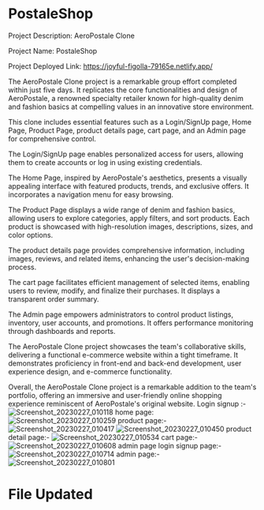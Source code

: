 # PostaleShop

Project Description: AeroPostale Clone

Project Name: PostaleShop

Project Deployed Link: https://joyful-figolla-79165e.netlify.app/


The AeroPostale Clone project is a remarkable group effort completed within just five days. It replicates the core functionalities and design of AeroPostale, a renowned specialty retailer known for high-quality denim and fashion basics at compelling values in an innovative store environment.

This clone includes essential features such as a Login/SignUp page, Home Page, Product Page, product details page, cart page, and an Admin page for comprehensive control.

The Login/SignUp page enables personalized access for users, allowing them to create accounts or log in using existing credentials.

The Home Page, inspired by AeroPostale's aesthetics, presents a visually appealing interface with featured products, trends, and exclusive offers. It incorporates a navigation menu for easy browsing.

The Product Page displays a wide range of denim and fashion basics, allowing users to explore categories, apply filters, and sort products. Each product is showcased with high-resolution images, descriptions, sizes, and color options.

The product details page provides comprehensive information, including images, reviews, and related items, enhancing the user's decision-making process.

The cart page facilitates efficient management of selected items, enabling users to review, modify, and finalize their purchases. It displays a transparent order summary.

The Admin page empowers administrators to control product listings, inventory, user accounts, and promotions. It offers performance monitoring through dashboards and reports.

The AeroPostale Clone project showcases the team's collaborative skills, delivering a functional e-commerce website within a tight timeframe. It demonstrates proficiency in front-end and back-end development, user experience design, and e-commerce functionality.

Overall, the AeroPostale Clone project is a remarkable addition to the team's portfolio, offering an immersive and user-friendly online shopping experience reminiscent of AeroPostale's original website.
Login signup :-
![Screenshot_20230227_010118](https://user-images.githubusercontent.com/115460299/221501255-0b6d6252-653a-47e7-b88e-fff807fa556c.png)
home page:
![Screenshot_20230227_010259](https://user-images.githubusercontent.com/115460299/221501528-f2991a50-0889-46fa-babd-aa73935f4809.png)
product page:-
![Screenshot_20230227_010417](https://user-images.githubusercontent.com/115460299/221501725-950618e7-adfc-40db-b657-a0a97f57de40.png)
![Screenshot_20230227_010450](https://user-images.githubusercontent.com/115460299/221501830-a2bfe0b9-4759-4256-bbdc-3d4450059de9.png)
product detail page:-
![Screenshot_20230227_010534](https://user-images.githubusercontent.com/115460299/221501960-c7920ec1-7eae-4948-a6d6-6a6e99e4dfa0.png)
cart page:-
![Screenshot_20230227_010608](https://user-images.githubusercontent.com/115460299/221502074-762cd6fb-ad46-4a07-a8d3-a7a5a1ff3982.png)
admin page login signup page:-
![Screenshot_20230227_010714](https://user-images.githubusercontent.com/115460299/221502253-3be8b7ef-3dab-4866-a845-c31fd167a311.png)
admin page:-
![Screenshot_20230227_010801](https://user-images.githubusercontent.com/115460299/221502427-5e444d60-0743-4ada-8db1-b4b03f112c2f.png)



# File Updated
